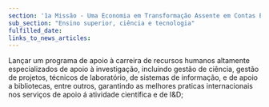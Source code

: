 ```yaml
---
section: '1a Missão - Uma Economia em Transformação Assente em Contas Equilibradas'
sub_section: "Ensino superior, ciência e tecnologia"
fulfilled_date:
links_to_news_articles:
---
```


Lançar um programa de apoio à carreira de recursos humanos altamente especializados de apoio à investigação, incluindo gestão de ciência, gestão de projetos, técnicos de laboratório, de sistemas de informação, e de apoio a bibliotecas, entre outros, garantindo as melhores praticas internacionais nos serviços de apoio á atividade científica e de I&D;